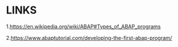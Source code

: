# LINKS

1.https://en.wikipedia.org/wiki/ABAP#Types_of_ABAP_programs

2.https://www.abaptutorial.com/developing-the-first-abap-program/
